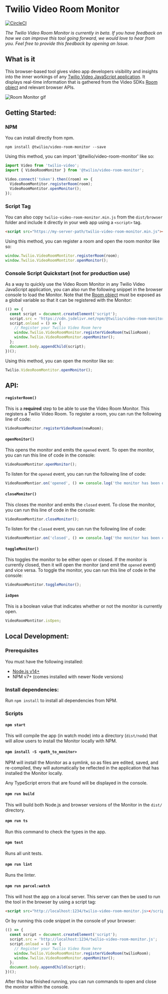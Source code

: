 # Twilio Video Room Monitor

[![CircleCI](https://circleci.com/gh/twilio/twilio-video-room-monitor.js.svg?style=svg)](https://circleci.com/gh/twilio/twilio-video-room-monitor.js)

_The Twilio Video Room Monitor is currently in beta. If you have feedback on how we can improve this tool going forward, we would love to hear from you. Feel free to provide this feedback by opening an Issue._

## What is it

This browser-based tool gives video app developers visibility and insights into the inner workings of any [Twilio Video JavaScript application](https://github.com/twilio/twilio-video.js). It displays real-time information that is gathered from the Video SDKs [Room object](https://media.twiliocdn.com/sdk/js/video/releases/2.14.0/docs/Room.html) and relevant browser APIs.

![Room Monitor gif](https://user-images.githubusercontent.com/40278237/127718088-8581c62d-13c1-4766-850d-14e4afd3ef08.gif)

## Getting Started:

### NPM

You can install directly from npm.

```
npm install @twilio/video-room-monitor --save
```

Using this method, you can import '@twilio/video-room-monitor' like so:

```js
import Video from 'twilio-video';
import { VideoRoomMonitor } from '@twilio/video-room-monitor';

Video.connect('token').then((room) => {
  VideoRoomMontitor.registerRoom(room);
  VideoRoomMontitor.openMonitor();
});
```

### Script Tag

You can also copy `twilio-video-room-monitor.min.js` from the `dist/browser` folder and include it directly in your web app using a `<script>` tag.

```html
<script src="https://my-server-path/twilio-video-room-monitor.min.js"></script>
```

Using this method, you can register a room and open the room monitor like so:

```js
window.Twilio.VideoRoomMontitor.registerRoom(room);
window.Twilio.VideoRoomMontitor.openMonitor();
```

### Console Script Quickstart (not for production use)

As a way to quickly use the Video Room Monitor in any Twilio Video JavaScript application, you can also run the following snippet in the browser console to load the Monitor. Note that the [Room object](https://media.twiliocdn.com/sdk/js/video/releases/2.14.0/docs/Room.html) must be exposed as a global variable so that it can be registered with the Monitor:

```js
(() => {
  const script = document.createElement('script');
  script.src = 'https://cdn.jsdelivr.net/npm/@twilio/video-room-monitor/dist/browser/twilio-video-room-monitor.min.js';
  script.onload = () => {
    // Register your Twilio Video Room here
    window.Twilio.VideoRoomMonitor.registerVideoRoom(twilioRoom);
    window.Twilio.VideoRoomMonitor.openMonitor();
  };
  document.body.appendChild(script);
})();
```

Using this method, you can open the monitor like so:

```js
Twilio.VideoRoomMontitor.openMonitor();
```

## API:

#### `registerRoom()`

This is a **required** step to be able to use the Video Room Monitor. This registers a Twilio Video Room. To register a room, you can run the following line of code:

```js
VideoRoomMonitor.registerVideoRoom(newRoom);
```

#### `openMonitor()`

This opens the monitor and emits the `opened` event. To open the monitor, you can run this line of code in the console:

```js
VideoRoomMontitor.openMonitor();
```

To listen for the `opened` event, you can run the following line of code:

```js
VideoRoomMontior.on('opened', () => console.log('the monitor has been opened'));
```

#### `closeMonitor()`

This closes the monitor and emits the `closed` event. To close the monitor, you can run this line of code in the console:

```js
VideoRoomMontitor.closeMonitor();
```

To listen for the `closed` event, you can run the following line of code:

```js
VideoRoomMontior.on('closed', () => console.log('the monitor has been closed'));
```

#### `toggleMonitor()`

This toggles the monitor to be either open or closed. If the monitor is currently closed, then it will open the monitor (and emit the `opened` event) and vice versa. To toggle the monitor, you can run this line of code in the console:

```js
VideoRoomMontitor.toggleMonitor();
```

#### `isOpen`

This is a boolean value that indicates whether or not the monitor is currently open.

```js
VideoRoomMontitor.isOpen;
```

## Local Development:

### Prerequisites

You must have the following installed:

- [Node.js v14+](https://nodejs.org/en/download/)
- NPM v7+ (comes installed with newer Node versions)

### Install dependencies:

Run `npm install` to install all dependencies from NPM.

### Scripts

#### `npm start`

This will compile the app (in watch mode) into a directory (`dist/node`) that will allow users to install the Monitor locally with NPM.

#### `npm install -S <path_to_monitor>`

NPM will install the Monitor as a symlink, so as files are edited, saved, and re-compiled, they will automatically be reflected in the application that has installed the Monitor locally.

Any TypeScript errors that are found will be displayed in the console.

#### `npm run build`

This will build both Node.js and browser versions of the Monitor in the `dist/` directory.

#### `npm run ts`

Run this command to check the types in the app.

#### `npm test`

Runs all unit tests.

#### `npm run lint`

Runs the linter.

#### `npm run parcel:watch`

This will host the app on a local server. This server can then be used to run the tool in the browser by using a script tag:

```html
<script src="http://localhost:1234/twilio-video-room-monitor.js></script>
```

Or by running this code snippet in the console of your browser:

```js
(() => {
  const script = document.createElement('script');
  script.src = 'http://localhost:1234/twilio-video-room-monitor.js';
  script.onload = () => {
    // Register your Twilio Video Room here
    window.Twilio.VideoRoomMonitor.registerVideoRoom(twilioRoom);
    window.Twilio.VideoRoomMonitor.openMonitor();
  };
  document.body.appendChild(script);
})();
```

After this has finished running, you can run commands to open and close the monitor within the console.
